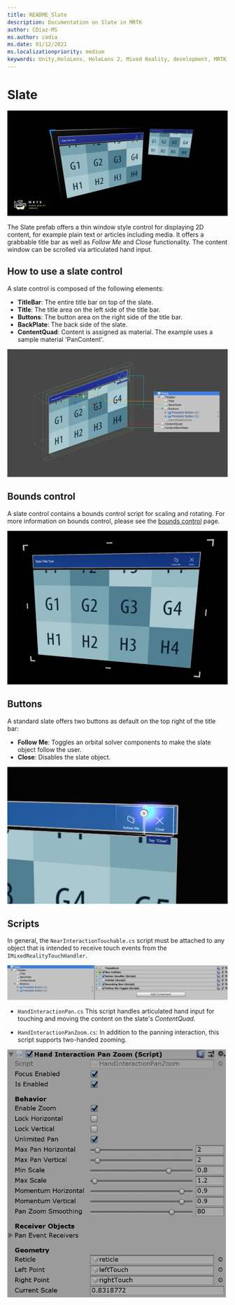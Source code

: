 ```yaml
---
title: README_Slate
description: Documentation on Slate in MRTK
author: CDiaz-MS
ms.author: cadia 
ms.date: 01/12/2021
ms.localizationpriority: medium
keywords: Unity,HoloLens, HoloLens 2, Mixed Reality, development, MRTK, Slate,
---
```


# Slate

![Slate](Images/Slate/MRTK_Slate_Main.png)

The Slate prefab offers a thin window style control for displaying 2D content, for example plain text or articles including media. It offers a grabbable title bar as well as *Follow Me* and *Close* functionality. The content window can be scrolled via articulated hand input.

## How to use a slate control

A slate control is composed of the following elements:

* **TitleBar**: The entire title bar on top of the slate.
* **Title**: The title area on the left side of the title bar.
* **Buttons**: The button area on the right side of the title bar.
* **BackPlate**: The back side of the slate.
* **ContentQuad**: Content is assigned as material. The example uses a sample material 'PanContent'.

<img src="Images/Slate/MRTK_SlateStructure.jpg" width="650" alt="Slate Structure">

## Bounds control

A slate control contains a bounds control script for scaling and rotating. For more information on bounds control, please see the [bounds control](README_BoundsControl.md) page.

<img src="Images/Slate/MRTK_Slate_BB.jpg" width="650" alt="Slate BB">

## Buttons

A standard slate offers two buttons as default on the top right of the title bar:

* **Follow Me**: Toggles an orbital solver components to make the slate object follow the user.
* **Close**: Disables the slate object.

<img src="Images/Slate/MRTK_Slate_Buttons.jpg" width="650" alt="Slate Buttons">

## Scripts

In general, the `NearInteractionTouchable.cs` script must be attached to any object that is intended to receive touch events from the `IMixedRealityTouchHandler`.

<img src="Images/Slate/MRTK_Slate_Scripts.png" alt="Slate Scripts">

* `HandInteractionPan.cs` This script handles articulated hand input for touching and moving the content on the slate's *ContentQuad*.

* `HandInteractionPanZoom.cs`: In addition to the panning interaction, this script supports two-handed zooming.

<img src="Images/Slate/MRTK_Slate_PanZoom.png" width="500" alt="Slate Panzoom">
